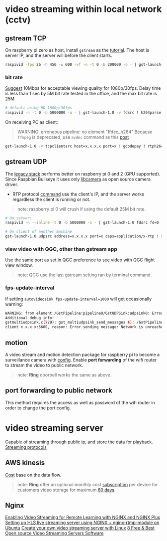 # video streaming within local network (cctv)
## gstream TCP
On raspberry pi zero as host, install `gstream` as the [tutorial](https://platypus-boats.readthedocs.io/en/latest/source/rpi/video/video-streaming-gstreamer.html). The host is server IP, and the server will before the client starts. 
```sh
raspivid -fps 26 -h 450 -w 600 -vf -n -t 0 -b 200000 -o - | gst-launch-1.0 -v fdsrc ! h264parse ! rtph264pay config-interval=1 pt=96 ! gdppay ! tcpserversink host=x.x.x.x port=x
```
### bit rate
[Suggest](https://support.google.com/youtube/answer/1722171?hl=en#zippy=%2Cbitrate) 10Mbps for acceptable viewing quality for 1080p/30fps.
Delay time is less than 1 sec by 5M bit rate tested in the office, and the max bit rate is 25M.
```sh
# default using HD 1080p/30fps
raspivid -n -t 0 -b 5000000 -o - | gst-launch-1.0 -v fdsrc ! h264parse ! rtph264pay config-interval=1 pt=96 ! gdppay ! tcpserversink host=x.x.x.x port=x
```
On receiving PC as client:
>  WARNING: erroneous pipeline: no element "ffdec_h264"
Because `ffmpeg` is deprecated, use `avdec` command as this [post](https://www.linkedin.com/pulse/streaming-live-from-pi-camerawith-raspberry-zero-w-pc-mundra/)
```sh
gst-launch-1.0 -v tcpclientsrc host=x.x.x.x port=x ! gdpdepay ! rtph264depay ! avdec_h264 ! videoconvert ! autovideosink sync=false
```
## gstream UDP
The [legacy stack](https://www.raspberrypi.com/documentation/accessories/camera.html#libcamera-and-the-legacy-raspicam-camera-stack) performs better on raspberry pi 0 and 2 (GPU supported). Since Raspbian Bullseye it uses only [libcamera](https://www.raspberrypi.com/documentation/accessories/camera.html#network-streaming) as open source camera driver.
* RTP protocol [command](https://www.raspberrypi.com/documentation/accessories/camera.html#using-rtp) use the client's IP, and the server works regardless the client is running or not.
> note: raspberry pi 0 will crush if using the default 25M bit rate.
```sh
# On server:
raspivid -n --inline -t 0 -b 5000000 -o - | gst-launch-1.0 fdsrc fd=0 ! h264parse ! rtph264pay ! udpsink host=x.x.x.x port=x
```
```sh
# On client of another machine
gst-launch-1.0 udpsrc address=x.x.x.x port=x caps=application/x-rtp ! rtph264depay ! h264parse ! avdec_h264 ! autovideosink
```
### view video with QGC, other than gstream app
Use the same port as set in QGC preference to see video with QGC flight view window.
> note: QGC use the last gstream setting ran by terminal command.
### fps-update-interval
If setting `autovideosink fps-update-interval=1000` will get occasionally warning:
```sh
WARNING: from element /GstPipeline:pipeline0/GstUDPSink:udpsink0: Error sending UDP packets
Additional debug info:
gstmultiudpsink.c(729): gst_multiudpsink_send_messages (): /GstPipeline:pipeline0/GstUDPSink:udpsink0:
client x.x.x.x:5600, reason: Error sending message: Network is unreachable
```
## motion
A video stream and motion detection package for raspberry pi to become a surveillance camera with [config](https://raspberry-valley.azurewebsites.net/Streaming-Video-with-Motion/). Enable **port forwarding** of the wifi router to stream the video to public network.
> note: **Ring** doorbell works the same as above.  

## port forwarding to public network
This method requires the access as well as password of the wifi router in order to change the port config.

# video streaming server
Capable of streaming through public ip, and store the data for playback.
[Streaming protocols](https://jasonblog.github.io/note/media_player/streaming_tong_xun_xie_ding_rtp_rtcp_rtsp_rtmp_hls.html)
## AWS kinesis
[Cost](https://aws.amazon.com/tw/kinesis/video-streams/pricing/?nc=sn&loc=3) base on the data flow.
> note: **Ring** offer an optional monthly cost [subscription](https://ring.com/protect-plans) per device for customers video storage for maximum [60 days](https://support.ring.com/hc/en-us/articles/360047871752-Understanding-and-Adjusting-Your-Video-Storage-Time-).
## Nginx
[Enabling Video Streaming for Remote Learning with NGINX and NGINX Plus](https://www.nginx.com/blog/video-streaming-for-remote-learning-with-nginx/)
[Setting up HLS live streaming server using NGINX + nginx-rtmp-module on Ubuntu](https://docs.peer5.com/guides/setting-up-hls-live-streaming-server-using-nginx/)
[Create your own video streaming server with Linux](https://opensource.com/article/19/1/basic-live-video-streaming-server)
[8 Free & Best Open source Video Streaming Servers Software](https://www.how2shout.com/tools/free-best-open-source-video-streaming-servers-software.html)